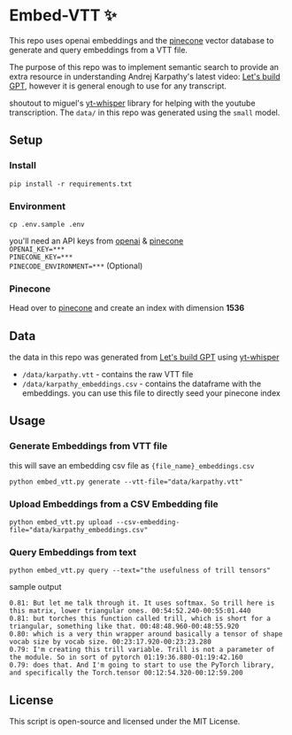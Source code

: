 # Embed-VTT ✨
This repo uses openai embeddings and the [pinecone](https://www.pinecone.io/) vector database to
generate and query embeddings from a VTT file.

The purpose of this repo was to implement semantic search to provide an extra resource
in understanding Andrej Karpathy's latest video: [Let's build GPT](https://www.youtube.com/watch?v=kCc8FmEb1nY&), 
however it is general enough to use for any transcript.

shoutout to miguel's [yt-whisper](https://github.com/m1guelpf/yt-whisper) library for helping with the youtube
transcription. The `data/` in this repo was generated using the `small` model.

## Setup
### Install
```
pip install -r requirements.txt
```
### Environment
```
cp .env.sample .env
```
you'll need an API keys from [openai](https://beta.openai.com/) & [pinecone](https://www.pinecone.io/)   
`OPENAI_KEY=***`    
`PINECONE_KEY=***`    
`PINECODE_ENVIRONMENT=***` (Optional)
### Pinecone
Head over to [pinecone](https://www.pinecone.io/) and create an index with dimension **1536**

## Data
the data in this repo was generated from [Let's build GPT](https://www.youtube.com/watch?v=kCc8FmEb1nY&) using [yt-whisper](https://github.com/m1guelpf/yt-whisper)
* `/data/karpathy.vtt` - contains the raw VTT file
* `/data/karpathy_embeddings.csv` - contains the dataframe with the embeddings. you can use this file to
directly seed your pinecone index

## Usage
### Generate Embeddings from VTT file
this will save an embedding csv file as `{file_name}_embeddings.csv`
```
python embed_vtt.py generate --vtt-file="data/karpathy.vtt"
```
### Upload Embeddings from a CSV Embedding file
```
python embed_vtt.py upload --csv-embedding-file="data/karpathy_embeddings.csv"
```
### Query Embeddings from text
```
python embed_vtt.py query --text="the usefulness of trill tensors"
```
sample output
```
0.81: But let me talk through it. It uses softmax. So trill here is this matrix, lower triangular ones. 00:54:52.240-00:55:01.440
0.81: but torches this function called trill, which is short for a triangular, something like that. 00:48:48.960-00:48:55.920
0.80: which is a very thin wrapper around basically a tensor of shape vocab size by vocab size. 00:23:17.920-00:23:23.280
0.79: I'm creating this trill variable. Trill is not a parameter of the module. So in sort of pytorch 01:19:36.880-01:19:42.160
0.79: does that. And I'm going to start to use the PyTorch library, and specifically the Torch.tensor 00:12:54.320-00:12:59.200
```

## License
This script is open-source and licensed under the MIT License.

